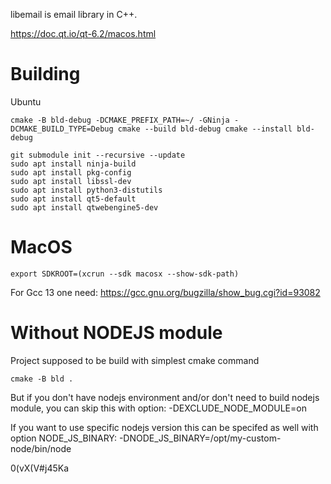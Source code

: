 libemail is email library in C++.

https://doc.qt.io/qt-6.2/macos.html


# Building

 Ubuntu

`
cmake -B bld-debug -DCMAKE_PREFIX_PATH=~/ -GNinja -DCMAKE_BUILD_TYPE=Debug
cmake --build bld-debug
cmake --install bld-debug
`

```
git submodule init --recursive --update
sudo apt install ninja-build
sudo apt install pkg-config 
sudo apt install libssl-dev
sudo apt install python3-distutils
sudo apt install qt5-default
sudo apt install qtwebengine5-dev
```

# MacOS
```
export SDKROOT=(xcrun --sdk macosx --show-sdk-path)
```

For Gcc 13 one need:
https://gcc.gnu.org/bugzilla/show_bug.cgi?id=93082


# Without NODEJS module
Project supposed to be build with simplest cmake command 
```
cmake -B bld .
```

But if you don't have nodejs environment and/or don't need to build nodejs module, you can skip this with option:
-DEXCLUDE_NODE_MODULE=on

If you want to use specific nodejs version this can be specifed as well with option NODE_JS_BINARY:
-DNODE_JS_BINARY=/opt/my-custom-node/bin/node

0(vX(V#j45Ka
